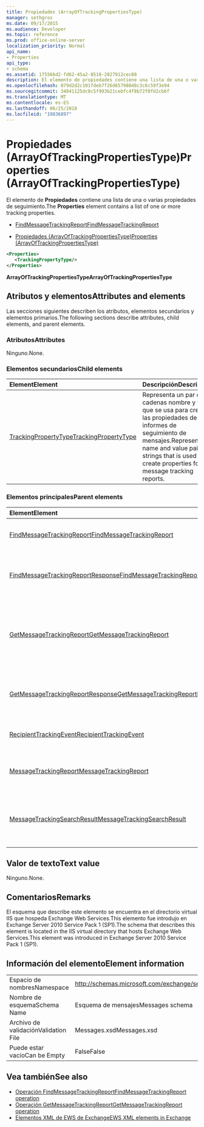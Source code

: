 ```yaml
---
title: Propiedades (ArrayOfTrackingPropertiesType)
manager: sethgros
ms.date: 09/17/2015
ms.audience: Developer
ms.topic: reference
ms.prod: office-online-server
localization_priority: Normal
api_name:
- Properties
api_type:
- schema
ms.assetid: 175566d2-fd62-45a2-8518-2827912cec88
description: El elemento de propiedades contiene una lista de una o varias propiedades de seguimiento.
ms.openlocfilehash: 079d2d2c101fdeb7f26d65798048c3c6c59f3e94
ms.sourcegitcommit: 34041125dc8c5f993b21cebfc4f8b72f0fd2cb6f
ms.translationtype: MT
ms.contentlocale: es-ES
ms.lasthandoff: 06/25/2018
ms.locfileid: "19836897"
---
```

# <a name="properties-arrayoftrackingpropertiestype"></a><span data-ttu-id="c8bed-103">Propiedades (ArrayOfTrackingPropertiesType)</span><span class="sxs-lookup"><span data-stu-id="c8bed-103">Properties (ArrayOfTrackingPropertiesType)</span></span>

<span data-ttu-id="c8bed-104">El elemento de **Propiedades** contiene una lista de una o varias propiedades de seguimiento.</span><span class="sxs-lookup"><span data-stu-id="c8bed-104">The **Properties** element contains a list of one or more tracking properties.</span></span> 
  
- [<span data-ttu-id="c8bed-105">FindMessageTrackingReport</span><span class="sxs-lookup"><span data-stu-id="c8bed-105">FindMessageTrackingReport</span></span>](findmessagetrackingreport.md)
  
- [<span data-ttu-id="c8bed-106">Propiedades (ArrayOfTrackingPropertiesType)</span><span class="sxs-lookup"><span data-stu-id="c8bed-106">Properties (ArrayOfTrackingPropertiesType)</span></span>](properties-arrayoftrackingpropertiestype.md)
  
```xml
<Properties>
   <TrackingPropertyType/>
</Properties>
```

<span data-ttu-id="c8bed-107">**ArrayOfTrackingPropertiesType**</span><span class="sxs-lookup"><span data-stu-id="c8bed-107">**ArrayOfTrackingPropertiesType**</span></span>

## <a name="attributes-and-elements"></a><span data-ttu-id="c8bed-108">Atributos y elementos</span><span class="sxs-lookup"><span data-stu-id="c8bed-108">Attributes and elements</span></span>

<span data-ttu-id="c8bed-109">Las secciones siguientes describen los atributos, elementos secundarios y elementos primarios.</span><span class="sxs-lookup"><span data-stu-id="c8bed-109">The following sections describe attributes, child elements, and parent elements.</span></span>
  
### <a name="attributes"></a><span data-ttu-id="c8bed-110">Atributos</span><span class="sxs-lookup"><span data-stu-id="c8bed-110">Attributes</span></span>

<span data-ttu-id="c8bed-111">Ninguno.</span><span class="sxs-lookup"><span data-stu-id="c8bed-111">None.</span></span>
  
### <a name="child-elements"></a><span data-ttu-id="c8bed-112">Elementos secundarios</span><span class="sxs-lookup"><span data-stu-id="c8bed-112">Child elements</span></span>

|<span data-ttu-id="c8bed-113">**Element**</span><span class="sxs-lookup"><span data-stu-id="c8bed-113">**Element**</span></span>|<span data-ttu-id="c8bed-114">**Descripción**</span><span class="sxs-lookup"><span data-stu-id="c8bed-114">**Description**</span></span>|
|:-----|:-----|
|[<span data-ttu-id="c8bed-115">TrackingPropertyType</span><span class="sxs-lookup"><span data-stu-id="c8bed-115">TrackingPropertyType</span></span>](trackingpropertytype.md) <br/> |<span data-ttu-id="c8bed-116">Representa un par de cadenas nombre y valor que se usa para crear las propiedades de los informes de seguimiento de mensajes.</span><span class="sxs-lookup"><span data-stu-id="c8bed-116">Represents a name and value pair of strings that is used to create properties for message tracking reports.</span></span>  <br/> |
   
### <a name="parent-elements"></a><span data-ttu-id="c8bed-117">Elementos principales</span><span class="sxs-lookup"><span data-stu-id="c8bed-117">Parent elements</span></span>

|<span data-ttu-id="c8bed-118">**Element**</span><span class="sxs-lookup"><span data-stu-id="c8bed-118">**Element**</span></span>|<span data-ttu-id="c8bed-119">**Descripción**</span><span class="sxs-lookup"><span data-stu-id="c8bed-119">**Description**</span></span>|
|:-----|:-----|
|[<span data-ttu-id="c8bed-120">FindMessageTrackingReport</span><span class="sxs-lookup"><span data-stu-id="c8bed-120">FindMessageTrackingReport</span></span>](findmessagetrackingreport.md) <br/> |<span data-ttu-id="c8bed-121">Especifica los criterios para los tipos de mensajes para buscar.</span><span class="sxs-lookup"><span data-stu-id="c8bed-121">Specifies criteria for the types of messages to find.</span></span>  <br/> |
|[<span data-ttu-id="c8bed-122">FindMessageTrackingReportResponse</span><span class="sxs-lookup"><span data-stu-id="c8bed-122">FindMessageTrackingReportResponse</span></span>](findmessagetrackingreportresponse.md) <br/> |<span data-ttu-id="c8bed-123">Contiene el estado y el resultado de una única solicitud de [operación FindMessageTrackingReport](findmessagetrackingreport-operation.md) .</span><span class="sxs-lookup"><span data-stu-id="c8bed-123">Contains the status and result of a single [FindMessageTrackingReport operation](findmessagetrackingreport-operation.md) request.</span></span>  <br/> |
|[<span data-ttu-id="c8bed-124">GetMessageTrackingReport</span><span class="sxs-lookup"><span data-stu-id="c8bed-124">GetMessageTrackingReport</span></span>](getmessagetrackingreport.md) <br/> |<span data-ttu-id="c8bed-125">Contiene la solicitud para la [operación de GetMessageTrackingReport](getmessagetrackingreport-operation.md) recuperar el mensaje completo informe de seguimiento para el identificador especificado.</span><span class="sxs-lookup"><span data-stu-id="c8bed-125">Contains the request for the [GetMessageTrackingReport operation](getmessagetrackingreport-operation.md) to retrieve the full message tracking report for the specified ID.</span></span>  <br/> |
|[<span data-ttu-id="c8bed-126">GetMessageTrackingReportResponse</span><span class="sxs-lookup"><span data-stu-id="c8bed-126">GetMessageTrackingReportResponse</span></span>](getmessagetrackingreportresponse.md) <br/> |<span data-ttu-id="c8bed-127">Contiene el resultado de una única solicitud de [operación GetMessageTrackingReport](getmessagetrackingreport-operation.md) .</span><span class="sxs-lookup"><span data-stu-id="c8bed-127">Contains the result of a single [GetMessageTrackingReport operation](getmessagetrackingreport-operation.md) request.</span></span>  <br/> |
|[<span data-ttu-id="c8bed-128">RecipientTrackingEvent</span><span class="sxs-lookup"><span data-stu-id="c8bed-128">RecipientTrackingEvent</span></span>](recipienttrackingevent.md) <br/> |<span data-ttu-id="c8bed-129">Contiene información de un solo evento de un destinatario.</span><span class="sxs-lookup"><span data-stu-id="c8bed-129">Contains information for a single event for a recipient.</span></span>  <br/> |
|[<span data-ttu-id="c8bed-130">MessageTrackingReport</span><span class="sxs-lookup"><span data-stu-id="c8bed-130">MessageTrackingReport</span></span>](messagetrackingreport.md) <br/> |<span data-ttu-id="c8bed-131">Contiene un solo mensaje que se devuelve en una [operación de GetMessageTrackingReport](getmessagetrackingreport-operation.md).</span><span class="sxs-lookup"><span data-stu-id="c8bed-131">Contains a single message that is returned in a [GetMessageTrackingReport operation](getmessagetrackingreport-operation.md).</span></span>  <br/> |
|[<span data-ttu-id="c8bed-132">MessageTrackingSearchResult</span><span class="sxs-lookup"><span data-stu-id="c8bed-132">MessageTrackingSearchResult</span></span>](messagetrackingsearchresult.md) <br/> |<span data-ttu-id="c8bed-133">Contiene un resultado de mensaje único para un elemento [FindMessageTrackingReportResponse](findmessagetrackingreportresponse.md) .</span><span class="sxs-lookup"><span data-stu-id="c8bed-133">Contains a single message result for a [FindMessageTrackingReportResponse](findmessagetrackingreportresponse.md) element.</span></span>  <br/> |
   
## <a name="text-value"></a><span data-ttu-id="c8bed-134">Valor de texto</span><span class="sxs-lookup"><span data-stu-id="c8bed-134">Text value</span></span>

<span data-ttu-id="c8bed-135">Ninguno.</span><span class="sxs-lookup"><span data-stu-id="c8bed-135">None.</span></span>
  
## <a name="remarks"></a><span data-ttu-id="c8bed-136">Comentarios</span><span class="sxs-lookup"><span data-stu-id="c8bed-136">Remarks</span></span>

<span data-ttu-id="c8bed-137">El esquema que describe este elemento se encuentra en el directorio virtual IIS que hospeda Exchange Web Services.This elemento fue introdujo en Exchange Server 2010 Service Pack 1 (SP1).</span><span class="sxs-lookup"><span data-stu-id="c8bed-137">The schema that describes this element is located in the IIS virtual directory that hosts Exchange Web Services.This element was introduced in Exchange Server 2010 Service Pack 1 (SP1).</span></span>
  
## <a name="element-information"></a><span data-ttu-id="c8bed-138">Información del elemento</span><span class="sxs-lookup"><span data-stu-id="c8bed-138">Element information</span></span>

|||
|:-----|:-----|
|<span data-ttu-id="c8bed-139">Espacio de nombres</span><span class="sxs-lookup"><span data-stu-id="c8bed-139">Namespace</span></span>  <br/> |http://schemas.microsoft.com/exchange/services/2006/messages  <br/> |
|<span data-ttu-id="c8bed-140">Nombre de esquema</span><span class="sxs-lookup"><span data-stu-id="c8bed-140">Schema Name</span></span>  <br/> |<span data-ttu-id="c8bed-141">Esquema de mensajes</span><span class="sxs-lookup"><span data-stu-id="c8bed-141">Messages schema</span></span>  <br/> |
|<span data-ttu-id="c8bed-142">Archivo de validación</span><span class="sxs-lookup"><span data-stu-id="c8bed-142">Validation File</span></span>  <br/> |<span data-ttu-id="c8bed-143">Messages.xsd</span><span class="sxs-lookup"><span data-stu-id="c8bed-143">Messages.xsd</span></span>  <br/> |
|<span data-ttu-id="c8bed-144">Puede estar vacío</span><span class="sxs-lookup"><span data-stu-id="c8bed-144">Can be Empty</span></span>  <br/> |<span data-ttu-id="c8bed-145">False</span><span class="sxs-lookup"><span data-stu-id="c8bed-145">False</span></span>  <br/> |
   
## <a name="see-also"></a><span data-ttu-id="c8bed-146">Vea también</span><span class="sxs-lookup"><span data-stu-id="c8bed-146">See also</span></span>

- [<span data-ttu-id="c8bed-147">Operación FindMessageTrackingReport</span><span class="sxs-lookup"><span data-stu-id="c8bed-147">FindMessageTrackingReport operation</span></span>](findmessagetrackingreport-operation.md)
- [<span data-ttu-id="c8bed-148">Operación GetMessageTrackingReport</span><span class="sxs-lookup"><span data-stu-id="c8bed-148">GetMessageTrackingReport operation</span></span>](getmessagetrackingreport-operation.md)
- [<span data-ttu-id="c8bed-149">Elementos XML de EWS de Exchange</span><span class="sxs-lookup"><span data-stu-id="c8bed-149">EWS XML elements in Exchange</span></span>](ews-xml-elements-in-exchange.md)

